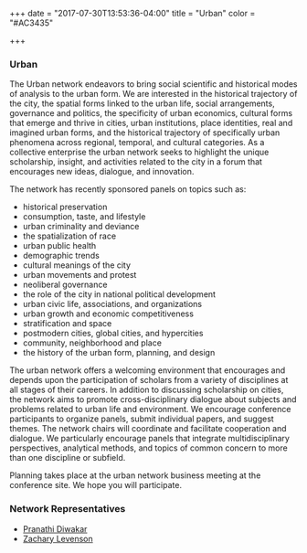 +++
date = "2017-07-30T13:53:36-04:00"
title = "Urban"
color = "#AC3435"

+++

### Urban

The Urban network endeavors to bring social scientific and historical modes of analysis to the urban form. We are interested in the historical trajectory of the city, the spatial forms linked to the urban life, social arrangements, governance and politics, the specificity of urban economics, cultural forms that emerge and thrive in cities, urban institutions, place identities, real and imagined urban forms, and the historical trajectory of specifically urban phenomena across regional, temporal, and cultural categories. As a collective enterprise the urban network seeks to highlight the unique scholarship, insight, and activities related to the city in a forum that encourages new ideas, dialogue, and innovation.

The network has recently sponsored panels on topics such as:

- historical preservation
- consumption, taste, and lifestyle
- urban criminality and deviance
- the spatialization of race
- urban public health
- demographic trends
- cultural meanings of the city
- urban movements and protest
- neoliberal governance
- the role of the city in national political development
- urban civic life, associations, and organizations
- urban growth and economic competitiveness
- stratification and space
- postmodern cities, global cities, and hypercities
- community, neighborhood and place
- the history of the urban form, planning, and design

The urban network offers a welcoming environment that encourages and depends upon the participation of scholars from a variety of disciplines at all stages of their careers. In addition to discussing scholarship on cities, the network aims to promote cross-disciplinary dialogue about subjects and problems related to urban life and environment. We encourage conference participants to organize panels, submit individual papers, and suggest themes. The network chairs will coordinate and facilitate cooperation and dialogue. We particularly encourage panels that integrate multidisciplinary perspectives, analytical methods, and topics of common concern to more than one discipline or subfield.

Planning takes place at the urban network business meeting at the conference site. We hope you will participate.

### Network Representatives

- [Pranathi Diwakar](mailto:pranathi@uchicago.edu)
- [Zachary Levenson](mailto:zachary.levenson@uncg.edu)
